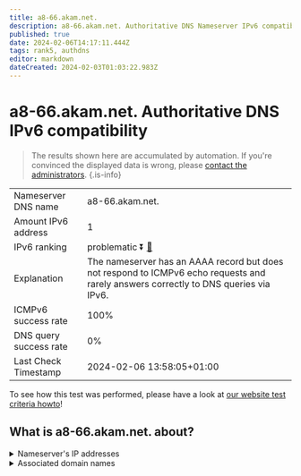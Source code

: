 ```yaml
---
title: a8-66.akam.net.
description: a8-66.akam.net. Authoritative DNS Nameserver IPv6 compatibility
published: true
date: 2024-02-06T14:17:11.444Z
tags: rank5, authdns
editor: markdown
dateCreated: 2024-02-03T01:03:22.983Z
---
```


# a8-66.akam.net. Authoritative DNS IPv6 compatibility

> The results shown here are accumulated by automation. If you're convinced the displayed data is wrong, please [contact the administrators](/howto/chat). 
{.is-info}




|   |   |
| - | - |
| Nameserver DNS name | a8-66.akam.net.
| Amount IPv6 address | 1
| IPv6 ranking | problematic :arrow_double_down: [🔗](/howto/ranking) |
| Explanation | The nameserver has an AAAA record but does not respond to ICMPv6 echo requests and rarely answers correctly to DNS queries via IPv6. |
| ICMPv6 success rate | 100%|
| DNS query success rate | 0% |
| Last Check Timestamp | 2024-02-06 13:58:05+01:00 |

To see how this test was performed, please have a look at [our website test criteria howto](/howto/testcriteria/authdns)!


## What is a8-66.akam.net. about?




<details>
<summary>Nameserver's IP addresses</summary>

2600:1403:a::42

</details>



<details>
<summary>Associated domain names</summary>

www.sc.com

www.walmart.com

</details>

